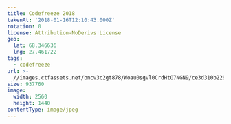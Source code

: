 ```yaml
---
title: Codefreeze 2018
takenAt: '2018-01-16T12:10:43.000Z'
rotation: 0
license: Attribution-NoDerivs License
geo:
  lat: 68.346636
  lng: 27.461722
tags:
  - codefreeze
url: >-
  //images.ctfassets.net/bncv3c2gt878/Woau0sgvl0CrdHtO7NGN9/ce3d310b226794fa48c279aa03196991/codefreeze-2018_39091668194_o
size: 937760
image:
  width: 2560
  height: 1440
contentType: image/jpeg
---
```


